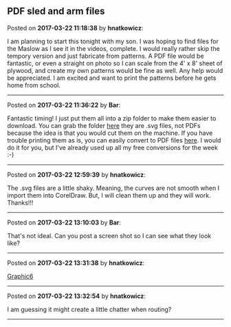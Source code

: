 ## PDF sled and arm files
Posted on **2017-03-22 11:18:38** by **hnatkowicz**:

I am planning to start this tonight with my son. I was hoping to find files for the Maslow as I see it in the videos, complete. I would really rather skip the tempory version and just fabricate from patterns. A PDF file would be fantastic, or even a straight on photo so I can scale from the 4' x 8' sheet of plywood, and create my own patterns would be fine as well. Any help would be appreciated. I am excited and want to print the patterns before he gets home from school.

---

Posted on **2017-03-22 11:36:22** by **Bar**:

Fantastic timing! I just put them all into a zip folder to make them easier to download. You can grab the folder [here](https://github.com/MaslowCNC/Mechanics/blob/master/AllPartsSVG.zip) they are .svg files, not PDFs because the idea is that you would cut them on the machine. If you have trouble printing them as is, you can easily convert to PDF files [here](https://cloudconvert.com/svg-to-pdf). I would do it for you, but I've already used up all my free conversions for the week :-)

---

Posted on **2017-03-22 12:59:39** by **hnatkowicz**:

The .svg files are a little shaky. Meaning, the curves are not smooth when I import them into CorelDraw. But, I will clean them up and they will work. Thanks!!!

---

Posted on **2017-03-22 13:10:03** by **Bar**:

That's not ideal. Can you post a screen shot so I can see what they look like?

---

Posted on **2017-03-22 13:31:38** by **hnatkowicz**:

[Graphic6](//muut.com/u/maslowcnc/s3/:maslowcnc:hlq0:graphic6.jpg.jpg)

---

Posted on **2017-03-22 13:32:54** by **hnatkowicz**:

I am guessing it might create a little chatter when routing?

---

